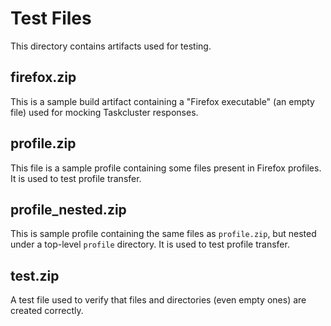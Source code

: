 # Test Files

This directory contains artifacts used for testing.

## firefox.zip

This is a sample build artifact containing a "Firefox executable" (an empty
file) used for mocking Taskcluster responses.

## profile.zip

This file is a sample profile containing some files present in Firefox
profiles. It is used to test profile transfer.

## profile_nested.zip

This is sample profile containing the same files as `profile.zip`, but nested
under a top-level `profile` directory. It is used to test profile transfer.

## test.zip

A test file used to verify that files and directories (even empty ones) are
created correctly.
